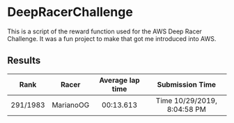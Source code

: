 # DeepRacerChallenge

This is a script of the reward function used for the AWS Deep Racer Challenge. It was a fun project to make that got me introduced into AWS.

## Results

| Rank      | Racer      | Average lap time  | Submission Time             |
|:---------:|:----------:|:-----------------:|:---------------------------:|
| 291/1983  | MarianoOG  | 00:13.613         | Time 10/29/2019, 8:04:58 PM |
